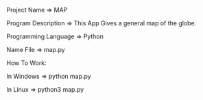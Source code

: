 Project Name => MAP

Program Description => This App Gives a general map of the globe.

Programming Language => Python

Name File => map.py

How To Work: 

In Windows  => python map.py 

In Linux => python3 map.py
